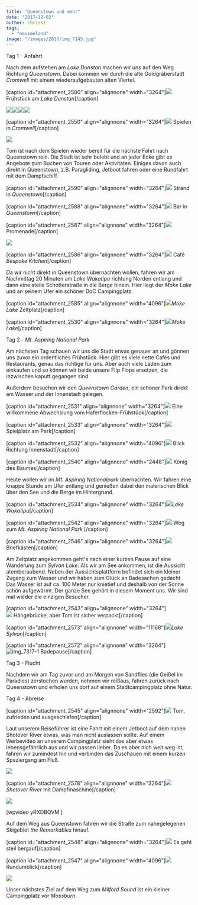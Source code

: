 ```yaml
---
title: "Queenstown und mehr"
date: "2017-12-02"
author: chrissi
tags: 
  - "neuseeland"
image: "/images/2017/img_7145.jpg"
---
```


Tag 1 - Anfahrt

Nach dem aufstehen am _Lake Dunstan_ machen wir uns auf den Weg Richtung _Queenstown_. Dabei kommen wir durch die alte Goldgräberstadt _Cromwell_ mit einem wiederaufgebauten alten Viertel.

\[caption id="attachment\_2580" align="alignnone" width="3264"\]![](/images/2017/img_7104.jpg) Frühstück am _Lake Dunstan_\[/caption\]

![](/images/2017/img_7116.jpg)![](/images/2017/img_7133.jpg)![](/images/2017/img_7134.jpg)![](/images/2017/img_7113.jpg)

\[caption id="attachment\_2550" align="alignnone" width="3264"\]![](/images/2017/img_7131.jpg) Spielen in _Cromwell_\[/caption\]

![](/images/2017/img_7108.jpg)

Tom ist nach dem Spielen wieder bereit für die nächste Fahrt nach Queenstown rein. Die Stadt ist sehr belebt und an jeder Ecke gibt es Angebote zum Buchen von Touren oder Aktivitäten. Einiges davon auch direkt in Queenstown, z.B. Paragliding, Jetboot fahren oder eine Rundfahrt mit dem Dampfschiff.

\[caption id="attachment\_2590" align="alignnone" width="3264"\]![](/images/2017/img_7146.jpg) Strand in _Queenstown_\[/caption\]

\[caption id="attachment\_2588" align="alignnone" width="3264"\]![](/images/2017/img_7144.jpg) Bar in _Queenstown_\[/caption\]

\[caption id="attachment\_2587" align="alignnone" width="3264"\]![](/images/2017/img_7145.jpg) Promenade\[/caption\]

![](/images/2017/img_7142.jpg)

\[caption id="attachment\_2586" align="alignnone" width="3264"\]![](/images/2017/img_7152.jpg) Café _Bespoke Kitchen_\[/caption\]

Da wir nicht direkt in Queenstown übernachten wollen, fahren wir am Nachmittag 20 Minuten am _Lake Wakatipu_ richtung Norden entlang und dann eine steile Schotterstraße in die Berge hinein. Hier liegt der _Moke Lake_ und an seinem Ufer ein schöner DoC Campingplatz.

\[caption id="attachment\_2585" align="alignnone" width="4096"\]![](/images/2017/img_7153.jpg)_Moke Lake_ Zeltplatz\[/caption\]

\[caption id="attachment\_2530" align="alignnone" width="3264"\]![](/images/2017/img_7165.jpg)_Moke Lake_\[/caption\]

Tag 2 - _Mt. Aspiring National Park_

Am nächsten Tag schauen wir uns die Stadt etwas genauer an und gönnen uns zuvor ein ordentliches Frühstück. Hier gibt es viele nette Cafés und Restaurants, genau das richtige für uns. Aber auch viele Läden zum einkaufen und so können wir beide unsere Flip Flops ersetzen, die inzwischen kaputt gegangen sind.

Außerdem besuchen wir den _Queenstown Garden_, ein schöner Park direkt am Wasser und der Innenstadt gelegen.

\[caption id="attachment\_2531" align="alignnone" width="3264"\]![](/images/2017/img_7167.jpg) Eine willkommene Abwechslung vom Haferflocken-Frühstück\[/caption\]

\[caption id="attachment\_2533" align="alignnone" width="3264"\]![](/images/2017/img_7177.jpg) Spielplatz am Park\[/caption\]

\[caption id="attachment\_2532" align="alignnone" width="4096"\]![](/images/2017/img_7186.jpg) Blick Richtung Innenstadt\[/caption\]

\[caption id="attachment\_2540" align="alignnone" width="2448"\]![](/images/2017/img_7192.jpg) König des Baumes\[/caption\]

Heute wollen wir im _Mt. Aspiring Nationalpark_ übernachten. Wir fahren eine knappe Stunde am Ufer entlang und genießen dabei den malerischen Blick über den See und die Berge im Hintergrund.

\[caption id="attachment\_2534" align="alignnone" width="3264"\]![](/images/2017/img_7214.jpg)_Lake Wakatipu_\[/caption\]

\[caption id="attachment\_2542" align="alignnone" width="3264"\]![](/images/2017/img_7252-1.jpg) Weg zum _Mt. Aspiring National Park_ \[/caption\]

\[caption id="attachment\_2546" align="alignnone" width="3264"\]![](/images/2017/img_7283-1.jpg) Briefkästen\[/caption\]

Am Zeltplatz angekommen geht's nach einer kurzen Pause auf eine Wanderung zum _Sylvan Lake_. Als wir am See ankommen, ist die Aussicht atemberaubend. Neben der Aussichtsplattform befindet sich ein kleiner Zugang zum Wasser und wir haben zum Glück an Badesachen gedacht. Das Wasser ist auf ca. 100 Meter nur knietief und deshalb von der Sonne schön aufgewärmt. Der ganze See gehört in diesem Moment uns. Wir sind mal wieder die einzigen Besucher.

\[caption id="attachment\_2543" align="alignnone" width="3264"\]  
![](/images/2017/img_7300-1.jpg) Hängebrücke, aber Tom ist sicher verpackt\[/caption\]

\[caption id="attachment\_2573" align="alignnone" width="11168"\]![](/images/2017/img_7311-2.jpg)_Lake Sylvan_\[/caption\]

\[caption id="attachment\_2572" align="alignnone" width="3264"\]![img_7317-1](/images/2017/img_7317-1.jpg) Badepause\[/caption\]

Tag 3 - Flucht

Nachdem wir am Tag zuvor und am Morgen von Sandflies (die Geißel im Paradies) zerstochen wurden, nehmen wir reißaus, fahren zurück nach Queenstown und erholen uns dort auf einem Stadtcampingplatz ohne Natur.

Tag 4 - Abreise

\[caption id="attachment\_2545" align="alignnone" width="2592"\]![](/images/2017/img_3306.jpg) Tom, zufrieden und ausgeschlafen\[/caption\]

Laut unserem Reiseführer ist eine Fahrt mit einem Jetboot auf dem nahen Shotover River etwas, was man nicht auslassen sollte. Auf einem Werbevideo an unserem Campingplatz sieht das aber etwas lebensgefährlich aus und wir passen lieber. Da es aber nich weit weg ist, fahren wir zumindest hin und verbinden das Zuschauen mit einem kurzen Spaziergang am Fluß.

![](/images/2017/img_7408.jpg)

\[caption id="attachment\_2578" align="alignnone" width="3264"\]![](/images/2017/img_7409.jpg)_Shotover River_ mit Dampfmaschine\[/caption\]

![](/images/2017/img_7405.jpg)

\[wpvideo yRXDBQVM \]

Auf dem Weg aus Queenstown fahren wir die Straße zum nahegelegenen Skigebiet _the Remarkables_ hinauf.

\[caption id="attachment\_2548" align="alignnone" width="3264"\]![](/images/2017/img_7423.jpg) Es geht steil bergauf\[/caption\]

\[caption id="attachment\_2547" align="alignnone" width="4096"\]![](/images/2017/img_7427.jpg) Rundumblick\[/caption\]

![](/images/2017/img_7412-1.jpg)

Unser nächstes Ziel auf dem Weg zum _Milford Sound_ ist ein kleiner Campingplatz vor _Mossburn_.
